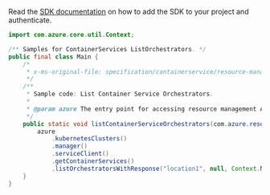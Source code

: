 Read the [SDK documentation](https://github.com/Azure/azure-sdk-for-java/blob/azure-resourcemanager_2.11.0/sdk/resourcemanager/azure-resourcemanager/README.md) on how to add the SDK to your project and authenticate.

```java
import com.azure.core.util.Context;

/** Samples for ContainerServices ListOrchestrators. */
public final class Main {
    /*
     * x-ms-original-file: specification/containerservice/resource-manager/Microsoft.ContainerService/stable/2019-08-01/examples/ContainerServiceListOrchestrators.json
     */
    /**
     * Sample code: List Container Service Orchestrators.
     *
     * @param azure The entry point for accessing resource management APIs in Azure.
     */
    public static void listContainerServiceOrchestrators(com.azure.resourcemanager.AzureResourceManager azure) {
        azure
            .kubernetesClusters()
            .manager()
            .serviceClient()
            .getContainerServices()
            .listOrchestratorsWithResponse("location1", null, Context.NONE);
    }
}
```
